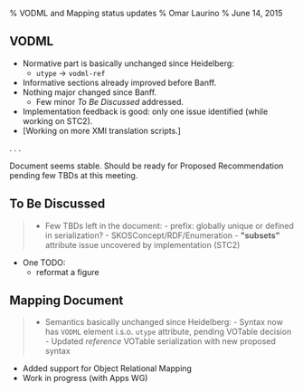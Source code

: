 % VODML and Mapping status updates
% Omar Laurino
% June 14, 2015

## VODML
- Normative part is basically unchanged since Heidelberg:
    - `utype` -> `vodml-ref`
- Informative sections already improved before Banff.
- Nothing major changed since Banff.
    - Few minor *To Be Discussed* addressed.
- Implementation feedback is good: only one issue identified (while working on STC2).
- [Working on more XMI translation scripts.]

. . .

Document seems stable. Should be ready for Proposed Recommendation
pending few TBDs at this meeting.

## To Be Discussed
>- Few TBDs left in the document:
    - prefix: globally unique or defined in serialization?
    - SKOSConcept/RDF/Enumeration
	- **"subsets"** attribute issue uncovered by implementation (STC2)
- One TODO:
    - reformat a figure 

## Mapping Document
>- Semantics basically unchanged since Heidelberg:
    - Syntax now has `VODML` element i.s.o. `utype` attribute, pending VOTable decision
    - Updated *reference* VOTable serialization with new proposed syntax
- Added support for Object Relational Mapping
- Work in progress (with Apps WG) 

